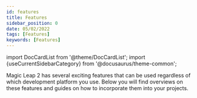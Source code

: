 ```yaml
---
id: features
title: Features
sidebar_position: 0
date: 05/02/2022
tags: [Features]
keywords: [Features]
---
```

import DocCardList from '@theme/DocCardList';
import {useCurrentSidebarCategory} from '@docusaurus/theme-common';

Magic Leap 2 has several exciting features that can be used regardless of which development platform you use. Below you will find overviews on these features and guides on how to incorporate them into your projects.

<DocCardList items={useCurrentSidebarCategory().items}/>
